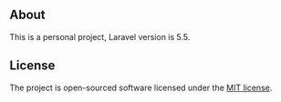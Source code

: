 ## About
This is a personal project, Laravel version is 5.5.

## License

The project is open-sourced software licensed under the [MIT license](https://opensource.org/licenses/MIT).
